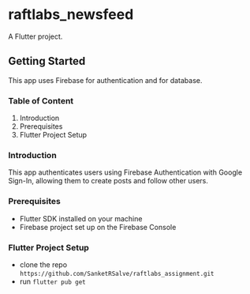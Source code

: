 # raftlabs_newsfeed

A Flutter project.

## Getting Started

This app uses Firebase for authentication and for database.

### Table of Content
1. Introduction
2. Prerequisites
3. Flutter Project Setup


### Introduction
This app authenticates users using Firebase Authentication with Google Sign-In, allowing them to create posts and follow other users.

### Prerequisites
- Flutter SDK installed on your machine
- Firebase project set up on the Firebase Console

### Flutter Project Setup
- clone the repo ```https://github.com/SanketRSalve/raftlabs_assignment.git```
- run ```flutter pub get```
